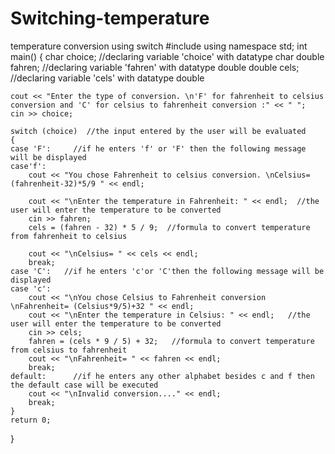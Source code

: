 # Switching-temperature
temperature conversion using switch
#include<iostream>
using namespace std;
int main()
{
	char choice;   //declaring variable 'choice' with datatype char
	double fahren;  //declaring variable 'fahren' with datatype double
	double cels;    //declaring variable 'cels' with datatype double

	cout << "Enter the type of conversion. \n'F' for fahrenheit to celsius conversion and 'C' for celsius to fahrenheit conversion :" << " ";
	cin >> choice;

	switch (choice)  //the input entered by the user will be evaluated
	{
	case 'F':     //if he enters 'f' or 'F' then the following message will be displayed
	case'f':
		cout << "You chose Fahrenheit to celsius conversion. \nCelsius= (fahrenheit-32)*5/9 " << endl;

		cout << "\nEnter the temperature in Fahrenheit: " << endl;  //the user will enter the temperature to be converted
		cin >> fahren;
		cels = (fahren - 32) * 5 / 9;  //formula to convert temperature from fahrenheit to celsius

		cout << "\nCelsius= " << cels << endl;
		break;
	case 'C':   //if he enters 'c'or 'C'then the following message will be displayed
	case 'c':
		cout << "\nYou chose Celsius to Fahrenheit conversion \nFahrenheit= (Celsius*9/5)+32 " << endl;
		cout << "\nEnter the temperature in Celsius: " << endl;   //the user will enter the temperature to be converted
		cin >> cels;
		fahren = (cels * 9 / 5) + 32;   //formula to convert temperature from celsius to fahrenheit
		cout << "\nFahrenheit= " << fahren << endl;
		break;
	default:      //if he enters any other alphabet besides c and f then the default case will be executed
		cout << "\nInvalid conversion...." << endl;
		break;
	}
	return 0;
}
